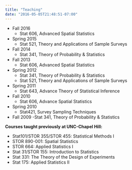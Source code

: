 ```yaml
---
title: "Teaching"
date: "2016-05-05T21:48:51-07:00"
---
```


- Fall 2016
  - Stat 606, Advanced Spatial Statistics
- Spring 2015
  - Stat 521, Theory and Applications of Sample Surveys
- Fall 2014
  - Stat 341, Theory of Probability & Statistics
- Fall 2013
  - Stat 606, Advanced Spatial Statistics
- Spring 2012
  - Stat 341, Theory of Probability & Statistics
  - Stat 521, Theory and Applications of Sample Surveys
- Spring 2011
  - Stat 643, Advance Theory of Statistical Inference
- Fall 2010
  - Stat 606, Advance Spatial Statistics
- Spring 2010
  - Stat421, Survey Sampling Techniques
- Fall 2009
  -Stat 341, Theory of Probability & Statistics
 
**Courses taught previously at UNC-Chapel Hill:**
 
- Stat101/STOR 355/STOR 455: Statistical Methods I
- STOR 890-001: Spatial Statistics 
- STOR 664: Applied Statistics I 
- Stat 31/STOR 155: Introduction to Statistics 
- Stat 331: The Theory of the Design of Experiments 
- Stat 175: Applied Statistics II  
